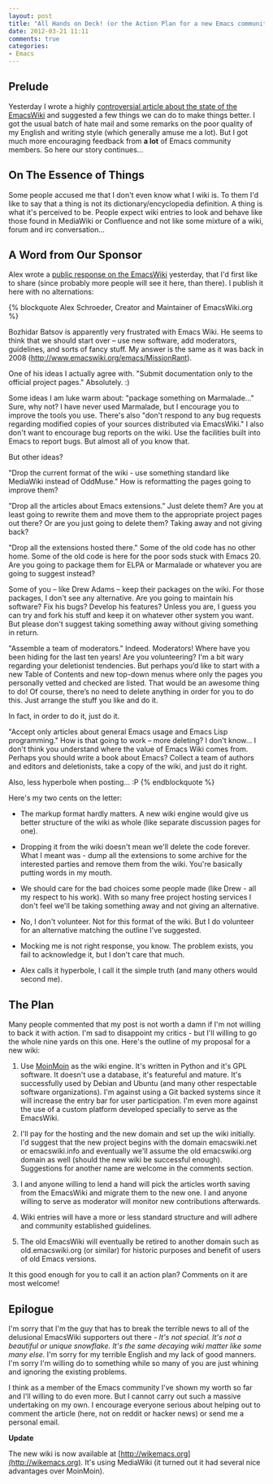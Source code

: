 ```yaml
---
layout: post
title: "All Hands on Deck! (or the Action Plan for a new Emacs community wiki)"
date: 2012-03-21 11:11
comments: true
categories: 
- Emacs
---
```


## Prelude

Yesterday I wrote a highly
[controversial article about the state of the EmacsWiki](http://batsov.com/articles/2012/03/20/die-emacswiki/)
and suggested a few things we can do to make things better. I got the
usual batch of hate mail and some remarks on the poor quality of my
English and writing style (which generally amuse me a lot). But I
got much more encouraging feedback from **a lot** of Emacs community
members. So here our story continues...

<!--more -->

## On The Essence of Things

Some people accused me that I don't even know what I wiki is. To them
I'd like to say that a thing is not its dictionary/encyclopedia
definition. A thing is what it's perceived to be. People expect wiki
entries to look and behave like those found in MediaWiki or Confluence
and not like some mixture of a wiki, forum and irc conversation...

## A Word from Our Sponsor

Alex wrote a
[public response on the EmacsWiki](http://www.emacswiki.org/emacs/2012-03-20)
yesterday, that I'd first like to share (since probably more people
will see it here, than there). I publish it here with no alternations:

{% blockquote Alex Schroeder, Creator and Maintainer of EmacsWiki.org %} 

Bozhidar Batsov is apparently very frustrated with Emacs Wiki. He
seems to think that we should start over – use new software, add
moderators, guidelines, and sorts of fancy stuff. My answer is the
same as it was back in 2008 (http://www.emacswiki.org/emacs/MissionRant).

One of his ideas I actually agree with. "Submit documentation only to
the official project pages." Absolutely. :)

Some ideas I am luke warm about: "package something on Marmalade…"
Sure, why not? I have never used Marmalade, but I encourage you to
improve the tools you use. There's also "don't respond to any bug
requests regarding modified copies of your sources distributed via
EmacsWiki." I also don't want to encourage bug reports on the
wiki. Use the facilities built into Emacs to report bugs. But almost
all of you know that.

But other ideas?

"Drop the current format of the wiki - use something standard like
MediaWiki instead of OddMuse." How is reformatting the pages going to
improve them?

"Drop all the articles about Emacs extensions." Just delete them? Are
you at least going to rewrite them and move them to the appropriate
project pages out there? Or are you just going to delete them? Taking
away and not giving back?

"Drop all the extensions hosted there." Some of the old code has no
other home. Some of the old code is here for the poor sods stuck with
Emacs 20. Are you going to package them for ELPA or Marmalade or
whatever you are going to suggest instead?

Some of you – like Drew Adams – keep their packages on the wiki. For
those packages, I don't see any alternative. Are you going to maintain
his software? Fix his bugs? Develop his features? Unless you are, I
guess you can try and fork his stuff and keep it on whatever other
system you want. But please don't suggest taking something away
without giving something in return.

"Assemble a team of moderators." Indeed. Moderators! Where have you
been hiding for the last ten years! Are you volunteering? I'm a bit
wary regarding your deletionist tendencies. But perhaps you’d like to
start with a new Table of Contents and new top-down menus where only
the pages you personally vetted and checked are listed. That would be
an awesome thing to do! Of course, there’s no need to delete anything
in order for you to do this. Just arrange the stuff you like and do
it.

In fact, in order to do it, just do it.

"Accept only articles about general Emacs usage and Emacs Lisp
programming." How is that going to work – more deleting? I don't
know... I don't think you understand where the value of Emacs Wiki
comes from. Perhaps you should write a book about Emacs? Collect a
team of authors and editors and deletionists, take a copy of the wiki,
and just do it right.

Also, less hyperbole when posting... :P
{% endblockquote %}

Here's my two cents on the letter:

* The markup format hardly matters. A new wiki engine would give us
better structure of the wiki as whole (like separate discussion pages
for one). 

* Dropping it from the wiki doesn't mean we'll delete the code
forever. What I meant was - dump all the extensions to some archive
for the interested parties and remove them from the wiki. You're
basically putting words in my mouth.

* We should care for the bad choices some people made (like Drew - all
my respect to his work). With so many free project hosting services I
don't feel we'll be taking something away and not giving an alternative.

*  No, I don't volunteer. Not for this format of the wiki. But I do
volunteer for an alternative matching the outline I've suggested. 

* Mocking me is not right response, you know. The problem exists, you
fail to acknowledge it, but I don't care that much.

* Alex calls it hyperbole, I call it the simple truth (and many others
would second me). 

## The Plan

Many people commented that my post is not worth a damn if I'm not
willing to back it with action. I'm sad to disappoint my critics - but
I'll willing to go the whole nine yards on this one. Here's the
outline of my proposal for a new wiki:

1. Use [MoinMoin](http://moinmo.in/) as the wiki engine. It's written in Python and
it's GPL software. It doesn't use a database, it's featureful and
mature. It's successfully used by Debian and Ubuntu (and many other
respectable software organizations). I'm against using a Git backed
systems since it will increase the entry bar for user
participation. I'm even more against the use of a custom platform
developed specially to serve as the EmacsWiki.

2. I'll pay for the hosting and the new domain and set up the wiki
initially. I'd suggest that the new project begins with the domain
emacswiki.net or emacswiki.info and eventually we'll assume the old
emacswiki.org domain as well (should the new wiki be successful
enough). Suggestions for another name are welcome in the comments
section.

3. I and anyone willing to lend a hand will pick the articles worth
saving from the EmacsWiki and migrate them to the new one. I and
anyone willing to serve as moderator will monitor new contributions
afterwards.

4. Wiki entries will have a more or less standard structure and will
adhere and community established guidelines.

5. The old EmacsWiki will eventually be retired to another domain such
as old.emacswiki.org (or similar) for historic purposes and benefit of
users of old Emacs versions.

It this good enough for you to call it an action plan? Comments on it
are most welcome!

## Epilogue

I'm sorry that I'm the guy that has to break the terrible news to all of
the delusional EmacsWiki supporters out there - _It's not
special. It's not a beautiful or unique snowflake. It's the same
decaying wiki matter like some many else._ I'm sorry for my terrible
English and my lack of good manners. I'm sorry I'm willing do to
something while so many of you are just whining and ignoring the
existing problems.

I think as a member of the Emacs community I've shown my worth so far
and I'll willing to do even more. But I cannot carry out such a
massive undertaking on my own. I encourage everyone serious about
helping out to comment the article (here, not on reddit or hacker
news) or send me a personal email.

**Update**

The new wiki is now available at
[http://wikemacs.org](http://wikemacs.org). It's using MediaWiki (it
turned out it had several nice advantages over MoinMoin).

